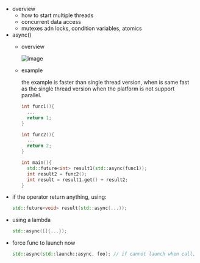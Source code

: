 + overview
  + how to start multiple threads
  + concurrent data access
  + mutexes adn locks, condition variables, atomics
+ async()
  + overview

    ![image](https://github.com/xiays146/c-standard-libraries-NMJ/assets/48829659/cf0f85ef-adea-41fd-aa0e-ac63e1488928)

  + example
 
    the example is faster than single thread version, when is same fast as the single thread version when the platform is not support parallel.
    ```cpp
    int func1(){
      ...
      return 1;
    }
  
    int func2(){
      ...
      return 2;
    }
  
    int main(){
      std::future<int> result1(std::async(func1));
      int result2 = func2();
      int result = result1.get() + result2;
    }
    ```
+ if the operator return anything, using:
  ```cpp
  std::future<void> result(std::async(...));
  ```
+ using a lambda
  ```cpp
  std::async([]{...});
  ```
+ force func to launch now
  ```cpp
  std::async(std::launch::async, foo); // if cannot launch when call, it throws a std::system_eror exception
  ```
    
